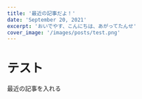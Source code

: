 ```yaml
---
title: '最近の記事だよ！'
date: 'September 20, 2021'
excerpt: 'おいでやす、こんにちは、あがってたんせ'
cover_image: '/images/posts/test.png'
---
```


# テスト

最近の記事を入れる